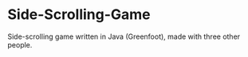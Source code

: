 Side-Scrolling-Game
===================

Side-scrolling game written in Java (Greenfoot), made with three other people. 

